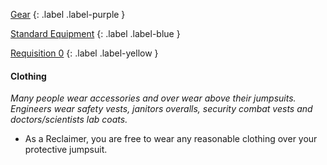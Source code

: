 
[Gear](Game/Core/Gear)
{: .label .label-purple }

[Standard Equipment](Game/Standard-Equipment)
{: .label .label-blue }

[Requisition 0](Game/Deployment#Requisition)
{: .label .label-yellow }
#### Clothing
*Many people wear accessories and over wear above their jumpsuits. Engineers wear safety vests, janitors overalls, security combat vests and doctors/scientists lab coats.* 
* As a Reclaimer, you are free to wear any reasonable clothing over your protective jumpsuit.
